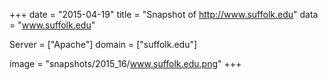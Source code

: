 
+++
date = "2015-04-19"
title = "Snapshot of http://www.suffolk.edu"
data = "www.suffolk.edu"

Server = ["Apache"]
domain = ["suffolk.edu"]

  image = "snapshots/2015_16/www.suffolk.edu.png"
+++
#
